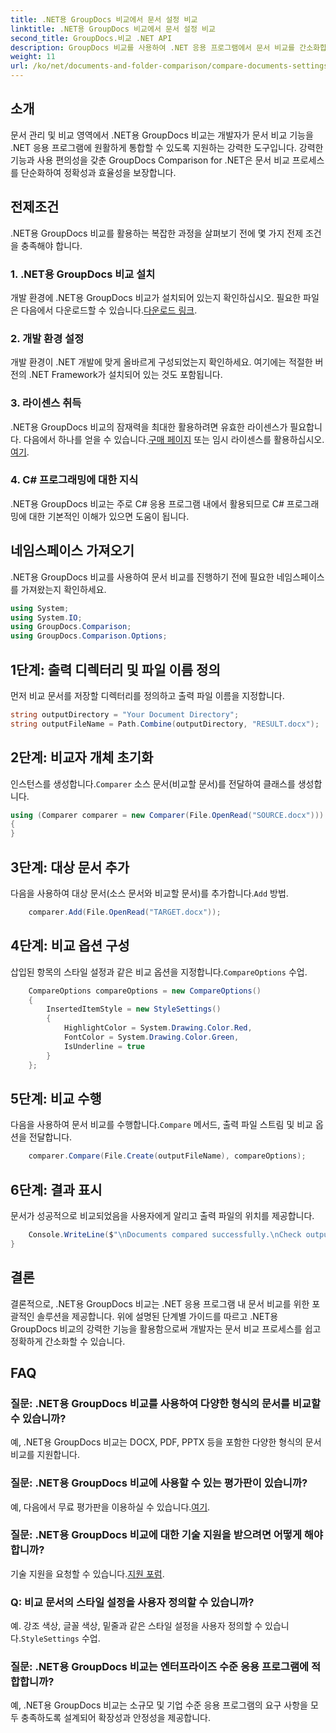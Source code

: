 ```yaml
---
title: .NET용 GroupDocs 비교에서 문서 설정 비교
linktitle: .NET용 GroupDocs 비교에서 문서 설정 비교
second_title: GroupDocs.비교 .NET API
description: GroupDocs 비교를 사용하여 .NET 응용 프로그램에서 문서 비교를 간소화합니다. 고급 기능으로 문서를 쉽게 비교할 수 있습니다.
weight: 11
url: /ko/net/documents-and-folder-comparison/compare-documents-settings-dotnet/
---
```

## 소개
문서 관리 및 비교 영역에서 .NET용 GroupDocs 비교는 개발자가 문서 비교 기능을 .NET 응용 프로그램에 원활하게 통합할 수 있도록 지원하는 강력한 도구입니다. 강력한 기능과 사용 편의성을 갖춘 GroupDocs Comparison for .NET은 문서 비교 프로세스를 단순화하여 정확성과 효율성을 보장합니다.
## 전제조건
.NET용 GroupDocs 비교를 활용하는 복잡한 과정을 살펴보기 전에 몇 가지 전제 조건을 충족해야 합니다.
### 1. .NET용 GroupDocs 비교 설치
 개발 환경에 .NET용 GroupDocs 비교가 설치되어 있는지 확인하십시오. 필요한 파일은 다음에서 다운로드할 수 있습니다.[다운로드 링크](https://releases.groupdocs.com/comparison/net/).
### 2. 개발 환경 설정
개발 환경이 .NET 개발에 맞게 올바르게 구성되었는지 확인하세요. 여기에는 적절한 버전의 .NET Framework가 설치되어 있는 것도 포함됩니다.
### 3. 라이센스 취득
.NET용 GroupDocs 비교의 잠재력을 최대한 활용하려면 유효한 라이센스가 필요합니다. 다음에서 하나를 얻을 수 있습니다.[구매 페이지](https://purchase.groupdocs.com/buy) 또는 임시 라이센스를 활용하십시오.[여기](https://purchase.groupdocs.com/temporary-license/).
### 4. C# 프로그래밍에 대한 지식
.NET용 GroupDocs 비교는 주로 C# 응용 프로그램 내에서 활용되므로 C# 프로그래밍에 대한 기본적인 이해가 있으면 도움이 됩니다.

## 네임스페이스 가져오기
.NET용 GroupDocs 비교를 사용하여 문서 비교를 진행하기 전에 필요한 네임스페이스를 가져왔는지 확인하세요.
```csharp
using System;
using System.IO;
using GroupDocs.Comparison;
using GroupDocs.Comparison.Options;
```
## 1단계: 출력 디렉터리 및 파일 이름 정의
먼저 비교 문서를 저장할 디렉터리를 정의하고 출력 파일 이름을 지정합니다.
```csharp
string outputDirectory = "Your Document Directory";
string outputFileName = Path.Combine(outputDirectory, "RESULT.docx");
```
## 2단계: 비교자 개체 초기화
 인스턴스를 생성합니다.`Comparer` 소스 문서(비교할 문서)를 전달하여 클래스를 생성합니다.
```csharp
using (Comparer comparer = new Comparer(File.OpenRead("SOURCE.docx")))
{
}
```
## 3단계: 대상 문서 추가
 다음을 사용하여 대상 문서(소스 문서와 비교할 문서)를 추가합니다.`Add` 방법.
```csharp
    comparer.Add(File.OpenRead("TARGET.docx"));
```
## 4단계: 비교 옵션 구성
 삽입된 항목의 스타일 설정과 같은 비교 옵션을 지정합니다.`CompareOptions` 수업.
```csharp
    CompareOptions compareOptions = new CompareOptions()
    {
        InsertedItemStyle = new StyleSettings()
        {
            HighlightColor = System.Drawing.Color.Red,
            FontColor = System.Drawing.Color.Green,
            IsUnderline = true
        }
    };
```
## 5단계: 비교 수행
 다음을 사용하여 문서 비교를 수행합니다.`Compare` 메서드, 출력 파일 스트림 및 비교 옵션을 전달합니다.
```csharp
    comparer.Compare(File.Create(outputFileName), compareOptions);
```
## 6단계: 결과 표시
문서가 성공적으로 비교되었음을 사용자에게 알리고 출력 파일의 위치를 제공합니다.
```csharp
    Console.WriteLine($"\nDocuments compared successfully.\nCheck output in {Directory.GetCurrentDirectory()}.");
}
```

## 결론
결론적으로, .NET용 GroupDocs 비교는 .NET 응용 프로그램 내 문서 비교를 위한 포괄적인 솔루션을 제공합니다. 위에 설명된 단계별 가이드를 따르고 .NET용 GroupDocs 비교의 강력한 기능을 활용함으로써 개발자는 문서 비교 프로세스를 쉽고 정확하게 간소화할 수 있습니다.
## FAQ
### 질문: .NET용 GroupDocs 비교를 사용하여 다양한 형식의 문서를 비교할 수 있습니까?
예, .NET용 GroupDocs 비교는 DOCX, PDF, PPTX 등을 포함한 다양한 형식의 문서 비교를 지원합니다.
### 질문: .NET용 GroupDocs 비교에 사용할 수 있는 평가판이 있습니까?
 예, 다음에서 무료 평가판을 이용하실 수 있습니다.[여기](https://releases.groupdocs.com/).
### 질문: .NET용 GroupDocs 비교에 대한 기술 지원을 받으려면 어떻게 해야 합니까?
 기술 지원을 요청할 수 있습니다.[지원 포럼](https://forum.groupdocs.com/c/comparison/12).
### Q: 비교 문서의 스타일 설정을 사용자 정의할 수 있습니까?
 예. 강조 색상, 글꼴 색상, 밑줄과 같은 스타일 설정을 사용자 정의할 수 있습니다.`StyleSettings` 수업.
### 질문: .NET용 GroupDocs 비교는 엔터프라이즈 수준 응용 프로그램에 적합합니까?
예, .NET용 GroupDocs 비교는 소규모 및 기업 수준 응용 프로그램의 요구 사항을 모두 충족하도록 설계되어 확장성과 안정성을 제공합니다.